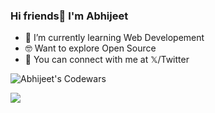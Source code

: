 ### Hi friends👋 I'm Abhijeet

- 🌱 I’m currently learning Web Developement
- 🤓 Want to explore Open Source
- 📧 You can connect with me at 𝕏/Twitter


<img src= "https://www.codewars.com/users/AbhijeetPanigrahi/badges/large" alt="Abhijeet's Codewars"/>

<!--
**AbhijeetPanigrahi/AbhijeetPanigrahi** is a ✨ _special_ ✨ repository because its `README.md` (this file) appears on your GitHub profile.

Here are some ideas to get you started:

- 🔭 I’m currently working on ...
- 🌱 I’m currently learning ...
- 👯 I’m looking to collaborate on ...
- 🤔 I’m looking for help with ...
- 💬 Ask me about ...
- 📫 How to reach me: ...
- 😄 Pronouns: ...
- ⚡ Fun fact: ...
-->
<img 
   src="https://github-readme-stats.vercel.app/api?username=abhijeetpanigrahi&show_icons=true&theme=tokyonight" 
/>


    
